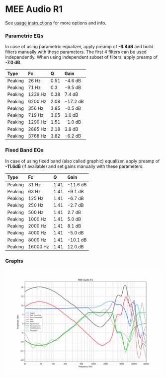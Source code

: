 # MEE Audio R1
See [usage instructions](https://github.com/jaakkopasanen/AutoEq#usage) for more options and info.

### Parametric EQs
In case of using parametric equalizer, apply preamp of **-6.4dB** and build filters manually
with these parameters. The first 4 filters can be used independently.
When using independent subset of filters, apply preamp of **-7.0 dB**.

| Type    | Fc      |    Q | Gain     |
|:--------|:--------|:-----|:---------|
| Peaking | 26 Hz   | 0.51 | -4.6 dB  |
| Peaking | 71 Hz   | 0.3  | -9.5 dB  |
| Peaking | 1239 Hz | 0.38 | 7.4 dB   |
| Peaking | 6200 Hz | 2.08 | -17.2 dB |
| Peaking | 356 Hz  | 3.85 | -0.5 dB  |
| Peaking | 719 Hz  | 3.05 | 1.0 dB   |
| Peaking | 1290 Hz | 1.51 | -1.0 dB  |
| Peaking | 2885 Hz | 2.18 | 3.9 dB   |
| Peaking | 3768 Hz | 3.82 | -6.2 dB  |

### Fixed Band EQs
In case of using fixed band (also called graphic) equalizer, apply preamp of **-11.6dB**
(if available) and set gains manually with these parameters.

| Type    | Fc       |    Q | Gain     |
|:--------|:---------|:-----|:---------|
| Peaking | 31 Hz    | 1.41 | -11.6 dB |
| Peaking | 63 Hz    | 1.41 | -9.1 dB  |
| Peaking | 125 Hz   | 1.41 | -6.7 dB  |
| Peaking | 250 Hz   | 1.41 | -2.7 dB  |
| Peaking | 500 Hz   | 1.41 | 2.7 dB   |
| Peaking | 1000 Hz  | 1.41 | 5.0 dB   |
| Peaking | 2000 Hz  | 1.41 | 8.1 dB   |
| Peaking | 4000 Hz  | 1.41 | -5.0 dB  |
| Peaking | 8000 Hz  | 1.41 | -10.1 dB |
| Peaking | 16000 Hz | 1.41 | 12.0 dB  |

### Graphs
![](./MEE%20Audio%20R1.png)